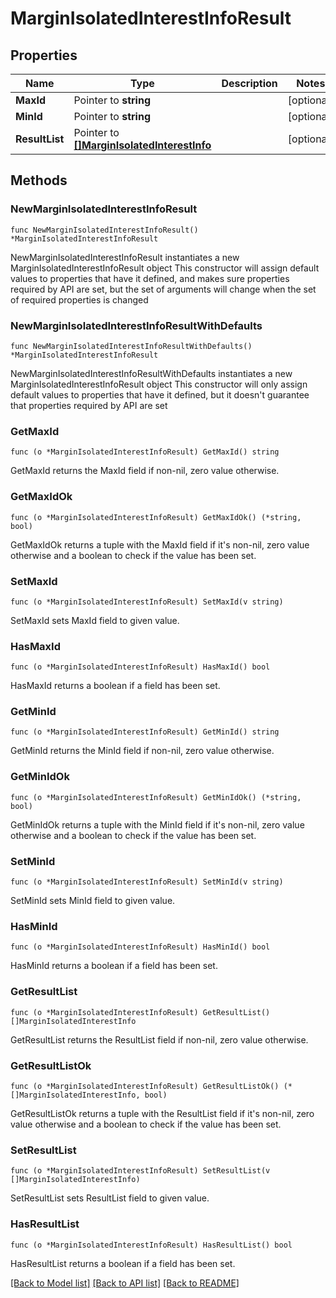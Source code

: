 # MarginIsolatedInterestInfoResult

## Properties

Name | Type | Description | Notes
------------ | ------------- | ------------- | -------------
**MaxId** | Pointer to **string** |  | [optional] 
**MinId** | Pointer to **string** |  | [optional] 
**ResultList** | Pointer to [**[]MarginIsolatedInterestInfo**](MarginIsolatedInterestInfo.md) |  | [optional] 

## Methods

### NewMarginIsolatedInterestInfoResult

`func NewMarginIsolatedInterestInfoResult() *MarginIsolatedInterestInfoResult`

NewMarginIsolatedInterestInfoResult instantiates a new MarginIsolatedInterestInfoResult object
This constructor will assign default values to properties that have it defined,
and makes sure properties required by API are set, but the set of arguments
will change when the set of required properties is changed

### NewMarginIsolatedInterestInfoResultWithDefaults

`func NewMarginIsolatedInterestInfoResultWithDefaults() *MarginIsolatedInterestInfoResult`

NewMarginIsolatedInterestInfoResultWithDefaults instantiates a new MarginIsolatedInterestInfoResult object
This constructor will only assign default values to properties that have it defined,
but it doesn't guarantee that properties required by API are set

### GetMaxId

`func (o *MarginIsolatedInterestInfoResult) GetMaxId() string`

GetMaxId returns the MaxId field if non-nil, zero value otherwise.

### GetMaxIdOk

`func (o *MarginIsolatedInterestInfoResult) GetMaxIdOk() (*string, bool)`

GetMaxIdOk returns a tuple with the MaxId field if it's non-nil, zero value otherwise
and a boolean to check if the value has been set.

### SetMaxId

`func (o *MarginIsolatedInterestInfoResult) SetMaxId(v string)`

SetMaxId sets MaxId field to given value.

### HasMaxId

`func (o *MarginIsolatedInterestInfoResult) HasMaxId() bool`

HasMaxId returns a boolean if a field has been set.

### GetMinId

`func (o *MarginIsolatedInterestInfoResult) GetMinId() string`

GetMinId returns the MinId field if non-nil, zero value otherwise.

### GetMinIdOk

`func (o *MarginIsolatedInterestInfoResult) GetMinIdOk() (*string, bool)`

GetMinIdOk returns a tuple with the MinId field if it's non-nil, zero value otherwise
and a boolean to check if the value has been set.

### SetMinId

`func (o *MarginIsolatedInterestInfoResult) SetMinId(v string)`

SetMinId sets MinId field to given value.

### HasMinId

`func (o *MarginIsolatedInterestInfoResult) HasMinId() bool`

HasMinId returns a boolean if a field has been set.

### GetResultList

`func (o *MarginIsolatedInterestInfoResult) GetResultList() []MarginIsolatedInterestInfo`

GetResultList returns the ResultList field if non-nil, zero value otherwise.

### GetResultListOk

`func (o *MarginIsolatedInterestInfoResult) GetResultListOk() (*[]MarginIsolatedInterestInfo, bool)`

GetResultListOk returns a tuple with the ResultList field if it's non-nil, zero value otherwise
and a boolean to check if the value has been set.

### SetResultList

`func (o *MarginIsolatedInterestInfoResult) SetResultList(v []MarginIsolatedInterestInfo)`

SetResultList sets ResultList field to given value.

### HasResultList

`func (o *MarginIsolatedInterestInfoResult) HasResultList() bool`

HasResultList returns a boolean if a field has been set.


[[Back to Model list]](../README.md#documentation-for-models) [[Back to API list]](../README.md#documentation-for-api-endpoints) [[Back to README]](../README.md)


